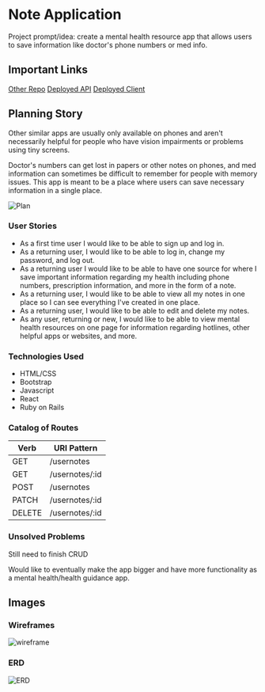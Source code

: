 # Note Application
Project prompt/idea: create a mental health resource app that allows users to save information like doctor's phone numbers or med info.

## Important Links
[Other Repo](https://github.com/rickwilcoxen/note-api)
[Deployed API](https://rocky-basin-34781.herokuapp.com/)
[Deployed Client](https://rickwilcoxen.github.io/note-client/)

## Planning Story
Other similar apps are usually only available on phones and aren't necessarily helpful for people who have vision impairments or problems using tiny screens.

Doctor's numbers can get lost in papers or other notes on phones, and med information can sometimes be difficult to remember for people with memory issues. This app is meant to be a place where users can save necessary information in a single place.

![Plan](https://i.imgur.com/X2U8e3i.png)

### User Stories

- As a first time user I would like to be able to sign up and log in.
- As a returning user, I would like to be able to log in, change my password, and log out.
- As a returning user I would like to be able to have one source for where I save important information regarding my health including phone numbers, prescription information, and more in the form of a note.
- As a returning user, I would like to be able to view all my notes in one place so I can see everything I've created in one place.
- As a returning user, I would like to be able to edit and delete my notes.
- As any user, returning or new, I would like to be able to view mental health resources on one page for information regarding hotlines, other helpful apps or websites, and more.

### Technologies Used

- HTML/CSS
- Bootstrap
- Javascript
- React
- Ruby on Rails

### Catalog of Routes
Verb         |	URI Pattern
------------ | -------------
GET | /usernotes
GET | /usernotes/:id
POST | /usernotes
PATCH | /usernotes/:id
DELETE | /usernotes/:id

### Unsolved Problems
Still need to finish CRUD

Would like to eventually make the app bigger and have more functionality as a mental health/health guidance app.

## Images

### Wireframes
![wireframe](https://i.imgur.com/VmyaJoF.png)

### ERD
![ERD](https://i.imgur.com/Px3X7JG.png)
